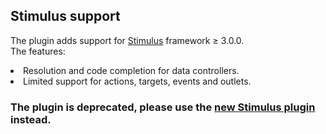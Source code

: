 ## Stimulus support

<!-- Plugin description -->
The plugin adds support for [Stimulus](https://stimulus.hotwired.dev/) framework ≥ 3.0.0.<br>
The features:
<li> Resolution and code completion for data controllers.
<li> Limited support for actions, targets, events and outlets.

<h3>
The plugin is deprecated, please use the <a href="https://plugins.jetbrains.com/plugin/24562-stimulus">new Stimulus plugin</a> instead.

<!-- Plugin description end -->
